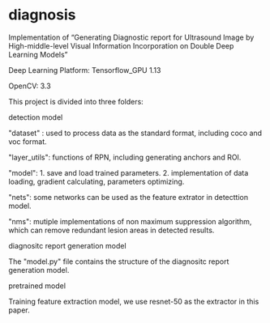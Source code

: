 # diagnosis
Implementation of “Generating Diagnostic report for Ultrasound Image by High-middle-level Visual Information Incorporation on Double Deep Learning Models”

Deep Learning Platform: Tensorflow_GPU 1.13

OpenCV: 3.3

This project is divided into three folders:

detection model

  "dataset" : used to process data as the standard format, including coco and voc format.
  
  "layer_utils": functions of RPN, including generating anchors and ROI.
  
  "model": 1. save and load trained parameters.   2. implementation of data loading, gradient calculating, parameters optimizing. 
  
  "nets": some networks can be used as the feature extrator in detecttion model.
  
  "nms": mutiple implementations of non maximum suppression algorithm, which can remove redundant lesion areas in detected results.

diagnositc report generation model
  
  The "model.py" file contains the structure of the diagnositc report generation model.

pretrained model
  
  Training feature extraction model, we use resnet-50 as the extractor in this paper.

